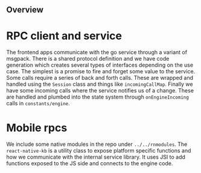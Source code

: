 ## Overview

# RPC client and service

The frontend apps communicate with the go service through a variant of msgpack. There is a shared protocol definition and we have code generation which creates several types of interfaces depending on the use case. The simplest is a promise to fire and forget some value to the service. Some calls require a series of back and forth calls. These are wrapped and handled using the `Session` class and things like `incomingCallMap`. Finally we have some incoming calls where the service notifies us of a change. These are handled and plumbed into the state system through `onEngineIncoming` calls in `constants/engine`.

# Mobile rpcs

We include some native modules in the repo under `../../rnmodules`. The `react-native-kb` is a utility class to expose platform specific functions and how we communicate with the internal service library. It uses JSI to add functions exposed to the JS side and connects to the engine code.

